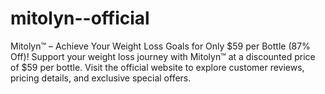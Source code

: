 # mitolyn--official
Mitolyn™ – Achieve Your Weight Loss Goals for Only $59 per Bottle (87% Off)!  Support your weight loss journey with Mitolyn™ at a discounted price of $59 per bottle. Visit the official website to explore customer reviews, pricing details, and exclusive special offers.
